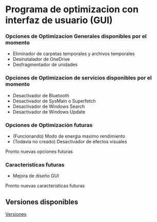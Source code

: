 # Programa de optimizacion con interfaz de usuario (GUI)
<h3>Opciones de Optimizacion Generales disponibles por el momento</h3>
<ul>
  <li>Eliminador de carpetas temporales y archivos temporales</li>
  <li>Desinstalador de OneDrive</li>
  <li>Desfragmentador de unidades</li>
</ul>
<h3>Opciones de Optimizacion de servicios disponibles por el momento</h3>
<ul>
  <li>Desactivador de Bluetooth</li> 
  <li>Desactivador de SysMain o Superfetch</li>
  <li>Desactivador de Windows Search</li>
  <li>Desactivador de Windows Update</li>
</ul>

<h3>Opciones de Optimización futuras</h3>
<ul>
  <li>(Funcionando) Modo de energia maximo rendimiento</li>
  <li>(Todavía no creado) Desactivador de efectos visuales</li>
</ul>
<p>Pronto nuevas opciones futuras</p>

<h3>Caracteristicas futuras</h3>
<ul>
  <li>Mejora de diseño GUI</li>
</ul>
<p>Pronto nuevas caracteristicas futuras</p>

<h2>Versiones disponibles</h2>
<a href="https://github.com/Darkenight07/OptimizacionWindowsGUI/releases">Versiones</a>
